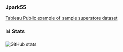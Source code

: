 <!--
here is what i was watching
https://www.youtube.com/watch?v=9A8sQZDRn5o 
-->

### Jpark55

<!--**'coding'**-->



[Tableau Public example of sample superstore dataset](https://public.tableau.com/app/profile/jung.min.park/viz/superstoresalesanalysisDashboard/Dashboard1)


### 📊 Stats

![GitHub stats](https://github-readme-stats.vercel.app/api?username=jpark55&show_icons=true&theme=gruvbox)

<!-- ![GitHub Streak](https://streak-stats.demolab.com?user=ForrestKnight&theme=gruvbox&border_radius=4.5) -->


<!--
**Jpark55/Jpark55** is a ✨ _special_ ✨ repository because its `README.md` (this file) appears on your GitHub profile.

Here are some ideas to get you started:

- 🔭 I’m currently working on ...
- 🌱 I’m currently learning ...
- 👯 I’m looking to collaborate on ...
- 🤔 I’m looking for help with ...
- 💬 Ask me about ...
- 📫 How to reach me: ...
- 😄 Pronouns: ...
- ⚡ Fun fact: ...
-->
